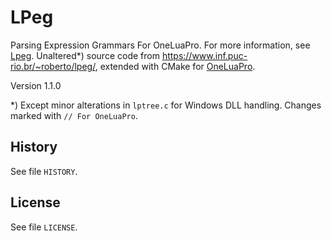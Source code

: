 # LPeg
Parsing Expression Grammars For OneLuaPro. For more information, see [Lpeg](//www.inf.puc-rio.br/~roberto/lpeg/). Unaltered*) source code from https://www.inf.puc-rio.br/~roberto/lpeg/, extended with CMake for [OneLuaPro](https://github.com/OneLuaPro).

Version 1.1.0

*) Except minor alterations in `lptree.c`  for Windows DLL handling. Changes marked with `// For OneLuaPro`.

## History

See file `HISTORY`.

## License

See file `LICENSE`.
